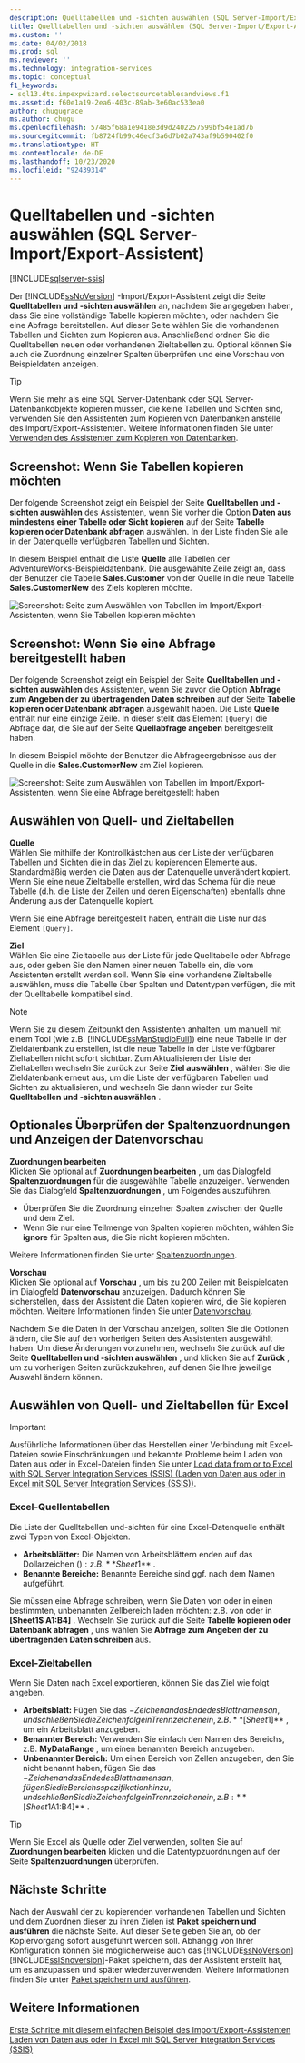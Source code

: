 ```yaml
---
description: Quelltabellen und -sichten auswählen (SQL Server-Import/Export-Assistent)
title: Quelltabellen und -sichten auswählen (SQL Server-Import/Export-Assistent) | Microsoft-Dokumentation
ms.custom: ''
ms.date: 04/02/2018
ms.prod: sql
ms.reviewer: ''
ms.technology: integration-services
ms.topic: conceptual
f1_keywords:
- sql13.dts.impexpwizard.selectsourcetablesandviews.f1
ms.assetid: f60e1a19-2ea6-403c-89ab-3e60ac533ea0
author: chugugrace
ms.author: chugu
ms.openlocfilehash: 57485f68a1e9418e3d9d2402257599bf54e1ad7b
ms.sourcegitcommit: fb8724fb99c46ecf3a6d7b02a743af9b590402f0
ms.translationtype: HT
ms.contentlocale: de-DE
ms.lasthandoff: 10/23/2020
ms.locfileid: "92439314"
---
```

# <a name="select-source-tables-and-views-sql-server-import-and-export-wizard"></a>Quelltabellen und -sichten auswählen (SQL Server-Import/Export-Assistent)

[!INCLUDE[sqlserver-ssis](../../includes/applies-to-version/sqlserver-ssis.md)]


  Der [!INCLUDE[ssNoVersion](../../includes/ssnoversion-md.md)] -Import/Export-Assistent zeigt die Seite **Quelltabellen und -sichten auswählen** an, nachdem Sie angegeben haben, dass Sie eine vollständige Tabelle kopieren möchten, oder nachdem Sie eine Abfrage bereitstellen. Auf dieser Seite wählen Sie die vorhandenen Tabellen und Sichten zum Kopieren aus. Anschließend ordnen Sie die Quelltabellen neuen oder vorhandenen Zieltabellen zu. Optional können Sie auch die Zuordnung einzelner Spalten überprüfen und eine Vorschau von Beispieldaten anzeigen.

> [!TIP]
> Wenn Sie mehr als eine SQL Server-Datenbank oder SQL Server-Datenbankobjekte kopieren müssen, die keine Tabellen und Sichten sind, verwenden Sie den Assistenten zum Kopieren von Datenbanken anstelle des Import/Export-Assistenten. Weitere Informationen finden Sie unter [Verwenden des Assistenten zum Kopieren von Datenbanken](../../relational-databases/databases/use-the-copy-database-wizard.md).  
  
## <a name="screen-shot---if-youre-going-to-copy-tables"></a>Screenshot: Wenn Sie Tabellen kopieren möchten  
 Der folgende Screenshot zeigt ein Beispiel der Seite **Quelltabellen und -sichten auswählen** des Assistenten, wenn Sie vorher die Option **Daten aus mindestens einer Tabelle oder Sicht kopieren** auf der Seite **Tabelle kopieren oder Datenbank abfragen** auswählen. In der Liste finden Sie alle in der Datenquelle verfügbaren Tabellen und Sichten.
 
In diesem Beispiel enthält die Liste **Quelle** alle Tabellen der AdventureWorks-Beispieldatenbank. Die ausgewählte Zeile zeigt an, dass der Benutzer die Tabelle **Sales.Customer** von der Quelle in die neue Tabelle **Sales.CustomerNew** des Ziels kopieren möchte. 
   
 ![Screenshot: Seite zum Auswählen von Tabellen im Import/Export-Assistenten, wenn Sie Tabellen kopieren möchten](../../integration-services/import-export-data/media/select-tables1.png "Seite „Tabellen auswählen“ des Import/Export-Assistenten")
  
## <a name="screen-shot---if-you-provided-a-query"></a>Screenshot: Wenn Sie eine Abfrage bereitgestellt haben  
 Der folgende Screenshot zeigt ein Beispiel der Seite **Quelltabellen und -sichten auswählen** des Assistenten, wenn Sie zuvor die Option **Abfrage zum Angeben der zu übertragenden Daten schreiben** auf der Seite **Tabelle kopieren oder Datenbank abfragen** ausgewählt haben. Die Liste **Quelle** enthält nur eine einzige Zeile. In dieser stellt das Element `[Query]` die Abfrage dar, die Sie auf der Seite **Quellabfrage angeben** bereitgestellt haben.
 
In diesem Beispiel möchte der Benutzer die Abfrageergebnisse aus der Quelle in die **Sales.CustomerNew** am Ziel kopieren.  
    
 ![Screenshot: Seite zum Auswählen von Tabellen im Import/Export-Assistenten, wenn Sie eine Abfrage bereitgestellt haben](../../integration-services/import-export-data/media/select-tables2.png "Seite „Tabellen auswählen“ des Import/Export-Assistenten")  

## <a name="select-source-and-destination-tables"></a>Auswählen von Quell- und Zieltabellen 
**Quelle**  
Wählen Sie mithilfe der Kontrollkästchen aus der Liste der verfügbaren Tabellen und Sichten die in das Ziel zu kopierenden Elemente aus. Standardmäßig werden die Daten aus der Datenquelle unverändert kopiert. Wenn Sie eine neue Zieltabelle erstellen, wird das Schema für die neue Tabelle (d.h. die Liste der Zeilen und deren Eigenschaften) ebenfalls ohne Änderung aus der Datenquelle kopiert.

Wenn Sie eine Abfrage bereitgestellt haben, enthält die Liste nur das Element `[Query]`. 

**Ziel**  
 Wählen Sie eine Zieltabelle aus der Liste für jede Quelltabelle oder Abfrage aus, oder geben Sie den Namen einer neuen Tabelle ein, die vom Assistenten erstellt werden soll. Wenn Sie eine vorhandene Zieltabelle auswählen, muss die Tabelle über Spalten und Datentypen verfügen, die mit der Quelltabelle kompatibel sind.  

> [!NOTE]
> Wenn Sie zu diesem Zeitpunkt den Assistenten anhalten, um manuell mit einem Tool (wie z.B.  [!INCLUDE[ssManStudioFull](../../includes/ssmanstudiofull-md.md)]) eine neue Tabelle in der Zieldatenbank zu erstellen, ist die neue Tabelle in der Liste verfügbarer Zieltabellen nicht sofort sichtbar. Zum Aktualisieren der Liste der Zieltabellen wechseln Sie zurück zur Seite **Ziel auswählen** , wählen Sie die Zieldatenbank erneut aus, um die Liste der verfügbaren Tabellen und Sichten zu aktualisieren, und wechseln Sie dann wieder zur Seite **Quelltabellen und -sichten auswählen** .  

## <a name="optionally-review-column-mappings-and-preview-data"></a>Optionales Überprüfen der Spaltenzuordnungen und Anzeigen der Datenvorschau
**Zuordnungen bearbeiten**   
Klicken Sie optional auf **Zuordnungen bearbeiten** , um das Dialogfeld **Spaltenzuordnungen** für die ausgewählte Tabelle anzuzeigen. Verwenden Sie das Dialogfeld **Spaltenzuordnungen** , um Folgendes auszuführen.
-   Überprüfen Sie die Zuordnung einzelner Spalten zwischen der Quelle und dem Ziel.
-   Wenn Sie nur eine Teilmenge von Spalten kopieren möchten, wählen Sie **ignore** für Spalten aus, die Sie nicht kopieren möchten.

Weitere Informationen finden Sie unter [Spaltenzuordnungen](../../integration-services/import-export-data/column-mappings-sql-server-import-and-export-wizard.md).  

**Vorschau**  
Klicken Sie optional auf **Vorschau** , um bis zu 200 Zeilen mit Beispieldaten im Dialogfeld **Datenvorschau** anzuzeigen. Dadurch können Sie sicherstellen, dass der Assistent die Daten kopieren wird, die Sie kopieren möchten. Weitere Informationen finden Sie unter [Datenvorschau](../../integration-services/import-export-data/preview-data-dialog-box-sql-server-import-and-export-wizard.md).  
  
Nachdem Sie die Daten in der Vorschau anzeigen, sollten Sie die Optionen ändern, die Sie auf den vorherigen Seiten des Assistenten ausgewählt haben. Um diese Änderungen vorzunehmen, wechseln Sie zurück auf die Seite **Quelltabellen und -sichten auswählen** , und klicken Sie auf **Zurück** , um zu vorherigen Seiten zurückzukehren, auf denen Sie Ihre jeweilige Auswahl ändern können.  

## <a name="select-source-and-destination-tables-for-excel"></a>Auswählen von Quell- und Zieltabellen für Excel

> [!IMPORTANT]
> Ausführliche Informationen über das Herstellen einer Verbindung mit Excel-Dateien sowie Einschränkungen und bekannte Probleme beim Laden von Daten aus oder in Excel-Dateien finden Sie unter [Load data from or to Excel with SQL Server Integration Services (SSIS) (Laden von Daten aus oder in Excel mit SQL Server Integration Services (SSIS))](../load-data-to-from-excel-with-ssis.md).

### <a name="excel-source-tables"></a>Excel-Quellentabellen
Die Liste der Quelltabellen und-sichten für eine Excel-Datenquelle enthält zwei Typen von Excel-Objekten.
-   **Arbeitsblätter:** Die Namen von Arbeitsblättern enden auf das Dollarzeichen ($): z.B. **Sheet1$** .
-   **Benannte Bereiche:** Benannte Bereiche sind ggf. nach dem Namen aufgeführt.

Sie müssen eine Abfrage schreiben, wenn Sie Daten von oder in einen bestimmten, unbenannten Zellbereich laden möchten: z.B. von oder in **[Sheet1$ A1:B4]** . Wechseln Sie zurück auf die Seite **Tabelle kopieren oder Datenbank abfragen** , uns wählen Sie **Abfrage zum Angeben der zu übertragenden Daten schreiben** aus.

### <a name="excel-destination-tables"></a>Excel-Zieltabellen
Wenn Sie Daten nach Excel exportieren, können Sie das Ziel wie folgt angeben.
-   **Arbeitsblatt:** Fügen Sie das $-Zeichen an das Ende des Blattnamens an, und schließen Sie die Zeichenfolge in Trennzeichen ein, z.B. **[Sheet1$]** , um ein Arbeitsblatt anzugeben.
-   **Benannter Bereich:** Verwenden Sie einfach den Namen des Bereichs, z.B. **MyDataRange** , um einen benannten Bereich anzugeben.
-   **Unbenannter Bereich:** Um einen Bereich von Zellen anzugeben, den Sie nicht benannt haben, fügen Sie das $-Zeichen an das Ende des Blattnamens an, fügen Sie die Bereichsspezifikation hinzu, und schließen Sie die Zeichenfolge in Trennzeichen ein, z.B: **[Sheet1$A1:B4]** .

> [!TIP]
> Wenn Sie Excel als Quelle oder Ziel verwenden, sollten Sie auf **Zuordnungen bearbeiten** klicken und die Datentypzuordnungen auf der Seite **Spaltenzuordnungen** überprüfen. 

## <a name="whats-next"></a>Nächste Schritte  
 Nach der Auswahl der zu kopierenden vorhandenen Tabellen und Sichten und dem Zuordnen dieser zu ihren Zielen ist **Paket speichern und ausführen** die nächste Seite. Auf dieser Seite geben Sie an, ob der Kopiervorgang sofort ausgeführt werden soll. Abhängig von Ihrer Konfiguration können Sie möglicherweise auch das [!INCLUDE[ssNoVersion](../../includes/ssnoversion-md.md)] [!INCLUDE[ssISnoversion](../../includes/ssisnoversion-md.md)]-Paket speichern, das der Assistent erstellt hat, um es anzupassen und später wiederzuverwenden. Weitere Informationen finden Sie unter [Paket speichern und ausführen](../../integration-services/import-export-data/save-and-run-package-sql-server-import-and-export-wizard.md).
 
 ## <a name="see-also"></a>Weitere Informationen
[Erste Schritte mit diesem einfachen Beispiel des Import/Export-Assistenten](../../integration-services/import-export-data/get-started-with-this-simple-example-of-the-import-and-export-wizard.md)  
[Laden von Daten aus oder in Excel mit SQL Server Integration Services (SSIS)](../load-data-to-from-excel-with-ssis.md)



